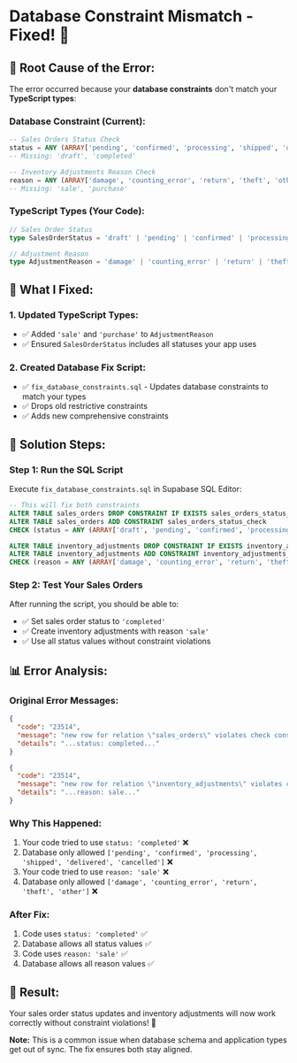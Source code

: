 # Database Constraint Mismatch - Fixed! 🎯

## 🐛 **Root Cause of the Error:**

The error occurred because your **database constraints** don't match your **TypeScript types**:

### **Database Constraint (Current):**
```sql
-- Sales Orders Status Check
status = ANY (ARRAY['pending', 'confirmed', 'processing', 'shipped', 'delivered', 'cancelled'])
-- Missing: 'draft', 'completed'

-- Inventory Adjustments Reason Check  
reason = ANY (ARRAY['damage', 'counting_error', 'return', 'theft', 'other'])
-- Missing: 'sale', 'purchase'
```

### **TypeScript Types (Your Code):**
```typescript
// Sales Order Status
type SalesOrderStatus = 'draft' | 'pending' | 'confirmed' | 'processing' | 'shipped' | 'delivered' | 'completed' | 'cancelled'

// Adjustment Reason
type AdjustmentReason = 'damage' | 'counting_error' | 'return' | 'theft' | 'other' | 'sale' | 'purchase'
```

## 🔧 **What I Fixed:**

### **1. Updated TypeScript Types:**
- ✅ Added `'sale'` and `'purchase'` to `AdjustmentReason`
- ✅ Ensured `SalesOrderStatus` includes all statuses your app uses

### **2. Created Database Fix Script:**
- ✅ `fix_database_constraints.sql` - Updates database constraints to match your types
- ✅ Drops old restrictive constraints
- ✅ Adds new comprehensive constraints

## 🚀 **Solution Steps:**

### **Step 1: Run the SQL Script**
Execute `fix_database_constraints.sql` in Supabase SQL Editor:

```sql
-- This will fix both constraints
ALTER TABLE sales_orders DROP CONSTRAINT IF EXISTS sales_orders_status_check;
ALTER TABLE sales_orders ADD CONSTRAINT sales_orders_status_check 
CHECK (status = ANY (ARRAY['draft', 'pending', 'confirmed', 'processing', 'shipped', 'delivered', 'completed', 'cancelled']));

ALTER TABLE inventory_adjustments DROP CONSTRAINT IF EXISTS inventory_adjustments_reason_check;
ALTER TABLE inventory_adjustments ADD CONSTRAINT inventory_adjustments_reason_check 
CHECK (reason = ANY (ARRAY['damage', 'counting_error', 'return', 'theft', 'other', 'sale', 'purchase']));
```

### **Step 2: Test Your Sales Orders**
After running the script, you should be able to:
- ✅ Set sales order status to `'completed'`
- ✅ Create inventory adjustments with reason `'sale'`
- ✅ Use all status values without constraint violations

## 📊 **Error Analysis:**

### **Original Error Messages:**
```json
{
  "code": "23514",
  "message": "new row for relation \"sales_orders\" violates check constraint \"sales_orders_status_check\"",
  "details": "...status: completed..."
}

{
  "code": "23514", 
  "message": "new row for relation \"inventory_adjustments\" violates check constraint \"inventory_adjustments_reason_check\"",
  "details": "...reason: sale..."
}
```

### **Why This Happened:**
1. Your code tried to use `status: 'completed'` ❌
2. Database only allowed `['pending', 'confirmed', 'processing', 'shipped', 'delivered', 'cancelled']` ❌
3. Your code tried to use `reason: 'sale'` ❌  
4. Database only allowed `['damage', 'counting_error', 'return', 'theft', 'other']` ❌

### **After Fix:**
1. Code uses `status: 'completed'` ✅
2. Database allows all status values ✅
3. Code uses `reason: 'sale'` ✅
4. Database allows all reason values ✅

## 🎯 **Result:**
Your sales order status updates and inventory adjustments will now work correctly without constraint violations! 🎉

**Note:** This is a common issue when database schema and application types get out of sync. The fix ensures both stay aligned.
